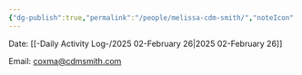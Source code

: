 ```yaml
---
{"dg-publish":true,"permalink":"/people/melissa-cdm-smith/","noteIcon":"","created":"2025-05-20T10:31:54.192-05:00"}
---
```


Date: [[-Daily Activity Log-/2025 02-February 26\|2025 02-February 26]]

Email: coxma@cdmsmith.com